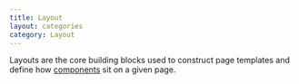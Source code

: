 ```yaml
---
title: Layout
layout: categories
category: Layout
---
```

Layouts are the core building blocks used to construct page templates and
define how [components](/components/) sit on a given page.
